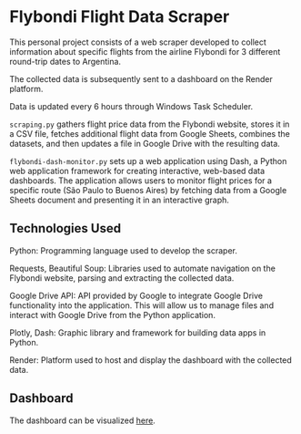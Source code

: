 # Flybondi Flight Data Scraper

This personal project consists of a web scraper developed to collect information about specific flights from the airline Flybondi for 3 different round-trip dates to Argentina.

The collected data is subsequently sent to a dashboard on the Render platform.

Data is updated every 6 hours through Windows Task Scheduler.

`scraping.py` gathers flight price data from the Flybondi website, stores it in a CSV file, fetches additional flight data from Google Sheets, combines the datasets, and then updates a file in Google Drive with the resulting data.

`flybondi-dash-monitor.py` sets up a web application using Dash, a Python web application framework for creating interactive, web-based data dashboards. The application allows users to monitor flight prices for a specific route (São Paulo to Buenos Aires) by fetching data from a Google Sheets document and presenting it in an interactive graph.

## Technologies Used
Python: Programming language used to develop the scraper.

Requests, Beautiful Soup: Libraries used to automate navigation on the Flybondi website, parsing and extracting the collected data.

Google Drive API: API provided by Google to integrate Google Drive functionality into the application. This will allow us to manage files and interact with Google Drive from the Python application.

Plotly, Dash: Graphic library and framework for building data apps in Python.

Render: Platform used to host and display the dashboard with the collected data.

## Dashboard
The dashboard can be visualized [here](https://flybondi-monitor.onrender.com/).
